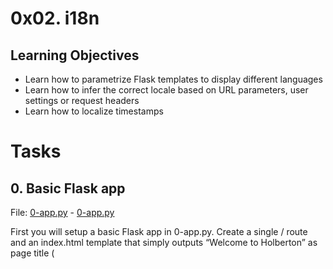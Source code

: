 # 0x02. i18n

## Learning Objectives

- Learn how to parametrize Flask templates to display different languages
- Learn how to infer the correct locale based on URL parameters, user settings or request headers
- Learn how to localize timestamps

# Tasks

## 0. Basic Flask app

File: [0-app.py](0-app.py/) - [0-app.py](0-app.py/)

First you will setup a basic Flask app in 0-app.py. Create a single / route and an index.html template that simply outputs “Welcome to Holberton” as page title (<title>) and “Hello world” as header (<h1>).

## 1. Basic Babel setup

File: [1-app.py](1-app.py/) - [1-app.py](1-app.py/)

Install the Babel Flask extension:

```
pip3 install flask_babel
```

Then instantiate the Babel object in your app. Store it in a module-level variable named babel.

In order to configure available languages in our app, you will create a Config class that has a LANGUAGES class attribute equal to ["en", "fr"].

Use Config to set Babel’s default locale ("en") and timezone ("UTC").

Use that class as config for your Flask app.

## 2. Get locale from request

File: [2-app.py](2-app.py/) - [2-app.py](2-app.py/)

Create a get_locale function with the babel.localeselector decorator. Use request.accept_languages to determine the best match with our supported languages.

## 3. Parametrize templates

File: [3-app.py](3-app.py/) - [3-app.py](3-app.py/)

Use the _ or gettext function to parametrize your templates. Use the message IDs home_title and home_header.

Create a babel.cfg file containing

```
[python: **.py]
[jinja2: **/templates/**.html]
extensions=jinja2.ext.autoescape,jinja2.ext.with_
```

Then initialize your translations with
    
```
pybabel extract -F babel.cfg -o messages.pot .
```

and your two dictionaries with

```
$ pybabel init -i messages.pot -d translations -l en
$ pybabel init -i messages.pot -d translations -l fr
```

Then edit files translations/[en|fr]/LC_MESSAGES/messages.po to provide the correct value for each message ID for each language. Use the following translations:

msgid	English	French
home_title	"Welcome to Holberton"	"Bienvenue chez Holberton"
home_header	"Hello world!"	"Bonjour monde!"

Finally compile your dictionaries with

```
pybabel compile -d translations
```

Reload the home page of your app and make sure that the correct messages show up.
## 4. Force locale with URL parameter